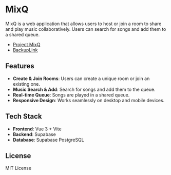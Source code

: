 # MixQ

MixQ is a web application that allows users to host or join a room to share and play music collaboratively. Users can search for songs and add them to a shared queue.

- [Project MixQ](https://mixq.xyz/)
- [BackupLink](https://mixq-b6090.web.app/)

## Features

- **Create & Join Rooms**: Users can create a unique room or join an existing one.
- **Music Search & Add**: Search for songs and add them to the queue.
- **Real-time Queue**: Songs are played in a shared queue.
- **Responsive Design**: Works seamlessly on desktop and mobile devices.

## Tech Stack

- **Frontend**: Vue 3 + Vite
- **Backend**: Supabase
- **Database**: Supabase PostgreSQL

## License

MIT License
